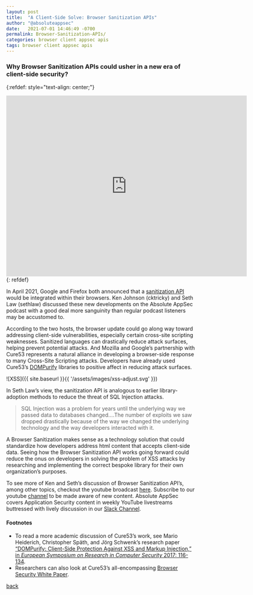 ```yaml
---
layout: post
title:  "A Client-Side Solve: Browser Sanitization APIs"
author: "@absoluteappsec"
date:   2021-07-01 14:46:49 -0700
permalink: Browser-Sanitization-APIs/
categories: browser client appsec apis
tags: browser client appsec apis
---
```

### Why Browser Sanitization APIs could usher in a new era of client-side security?

{:refdef: style="text-align: center;"}
<iframe src='https://www.youtube-nocookie.com/embed/bUtaE6D2jf0' frameborder='0' width='640' height='480' allowfullscreen></iframe>
{: refdef}

In April 2021, Google and Firefox both announced that a [sanitization API](https://portswigger.net/daily-swig/google-and-mozilla-unveil-plans-to-bake-html-sanitization-into-their-browsers) would be integrated within their browsers. Ken Johnson (cktricky) and Seth Law (sethlaw) discussed these new developments on the Absolute AppSec podcast with a good deal more sanguinity than regular podcast listeners may be accustomed to.

According to the two hosts, the browser update could go along way toward addressing client-side vulnerabilities, especially certain cross-site scripting weaknesses. Sanitized languages can drastically reduce attack surfaces, helping prevent potential attacks. And Mozilla and Google’s partnership with Cure53 represents a natural alliance in developing a browser-side response to many Cross-Site Scripting attacks. Developers have already used Cure53’s [DOMPurify](https://github.com/cure53/DOMPurify) libraries to positive affect in reducing attack surfaces.

![XSS]({{ site.baseurl }}{{ '/assets/images/xss-adjust.svg' }})

In Seth Law’s view, the sanitization API is analogous to earlier library-adoption methods to reduce the threat of SQL Injection attacks.

> SQL Injection was a problem for years until the underlying way we passed data to databases changed….The number of exploits we saw dropped drastically because of the way we changed the underlying technology and the way developers interacted with it.

A Browser Sanitization makes sense as a technology solution that could standardize how developers address html content that accepts client-side data. Seeing how the Browser Sanitization API works going forward could reduce the onus on developers in solving the problem of XSS attacks by researching and implementing the correct bespoke library for their own organization’s purposes.

To see more of Ken and Seth’s discussion of Browser Sanitization API’s, among other topics, checkout the youtube broadcast [here](https://www.youtube.com/watch?v=zsN2FNoUZIc&amp). Subscribe to our youtube [channel](https://www.youtube.com/channel/UCo9CDrIB0rJwG4GGz8CZEaQ) to be made aware of new content. Absolute AppSec covers Application Security content in weekly YouTube livestreams buttressed with lively discussion in our [Slack Channel](absoluteappsec.slack.com).

#### Footnotes

* To read a more academic discussion of Cure53’s work, see Mario Heiderich, Christopher Späth, and Jörg Schwenk’s research paper [“DOMPurify: Client-Side Protection Against XSS and Markup Injection,” in <em>European Symposium on Research in Computer Security</em> 2017: 116-134](https://link.springer.com/chapter/10.1007/978-3-319-66399-9_7).
* Researchers can also look at Cure53’s all-encompassing [Browser Security White Paper](https://github.com/cure53/browser-sec-whitepaper/blob/master/browser-security-whitepaper.pdf).

[back](/)

